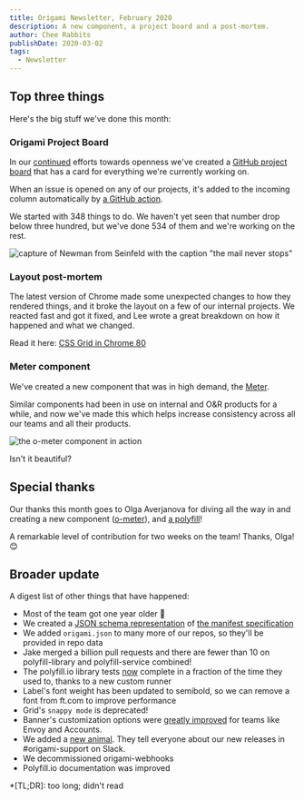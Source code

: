 ```yaml
---
title: Origami Newsletter, February 2020
description: A new component, a project board and a post-mortem.
author: Chee Rabbits
publishDate: 2020-03-02
tags:
  - Newsletter
---
```





## Top three things

Here's the big stuff we've done this month:

### Origami Project Board

In our [continued](/blog/2020/01/31/newsletter/) efforts
towards openness we've created a [GitHub project
board](https://github.com/orgs/Financial-Times/projects/83?fullscreen=true) that
has a card for everything we're currently working on.

When an issue is opened on any of our projects, it's added to the incoming
column automatically by [a GitHub
action](https://github.com/Financial-Times/origami-project-board-action/).

We started with 348 things to do. We haven't yet seen that number drop below
three hundred, but we've done 534 of them and we're working on the rest.

![capture of Newman from Seinfeld with the caption "the mail never stops" ](https://www.ft.com/__origami/service/image/v2/images/raw/https://origami.ft.com/assets/images/2020-02-28-newsletter/the-mail-never-stops.png?source=origami)

### Layout post-mortem

The latest version of Chrome made some unexpected changes to how they rendered
things, and it broke the layout on a few of our internal projects. We reacted
fast and got it fixed, and Lee wrote a great breakdown on how it happened and
what we changed.

Read it here: [CSS Grid in Chrome
80](/blog/2020/02/17/o-layout-chrome-80/)

### Meter component

We've created a new component that was in high demand, the
[Meter](https://registry.origami.ft.com/components/o-meter?brand=internal).

Similar components had been in use on internal and O&R products for a while, and
now we've made this which helps increase consistency across all our teams and
all their products.

![the o-meter component in action](https://www.ft.com/__origami/service/image/v2/images/raw/https://origami.ft.com/assets/images/2020-02-28-newsletter/o-meter.png?width=1200&quality=highest&source=origami)

Isn't it beautiful?

## Special thanks

Our thanks this month goes to Olga Averjanova for diving all the way in and
creating a new component
([o-meter](https://registry.origami.ft.com/components/o-meter?brand=internal)), and [a
polyfill](https://github.com/Financial-Times/polyfill-library/pull/461)!

A remarkable level of contribution for two weeks on the team! Thanks, Olga! 😊


## Broader update

A digest list of other things that have happened:

- Most of the team got one year older 🎂
- We created a [JSON schema representation](https://github.com/Financial-Times/origami-manifest-specification-schema) of [the manifest specification](/specification/v1/manifest/)
- We added `origami.json` to many more of our repos, so they'll be provided in repo data
- Jake merged a billion pull requests and there are fewer than 10 on polyfill-library and polyfill-service combined!
- The polyfill.io library tests [now](https://github.com/Financial-Times/polyfill-library/pull/455) complete in a fraction of the time they used to, thanks to a new custom runner
- Label's font weight has been updated to semibold, so we can remove a font from ft.com to improve performance
- Grid's `snappy mode` is deprecated!
- Banner's customization options were [greatly improved](https://github.com/Financial-Times/o-banner/pull/95) for teams like Envoy and Accounts.
- We added a [new animal](https://www.ft.com/__origami/service/image/v2/images/raw/https://origami.ft.com/assets/images/2020-02-28-newsletter/honker.png?source=origami). They tell everyone about our new releases in #origami-support on Slack.
- We decommissioned origami-webhooks
- Polyfill.io documentation was improved

*[TL;DR]: too long; didn't read
